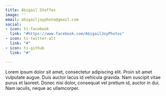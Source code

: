 ```yaml
---
title: Abigail Steffes
image: ''
email: abigailjoyphoto@gmail.com
social:
- icon: ti-facebook
  link: "#https://www.facebook.com/AbigailJoyPhotos"
- icon: ti-twitter-alt
  link: "#"
- icon: ti-github
  link: "#"

---
```

Lorem ipsum dolor sit amet, consectetur adipiscing elit. Proin sit amet vulputate augue. Duis auctor lacus id vehicula gravida. Nam suscipit vitae purus et laoreet.
Donec nisi dolor, consequat vel pretium id, auctor in dui. Nam iaculis, neque ac ullamcorper.